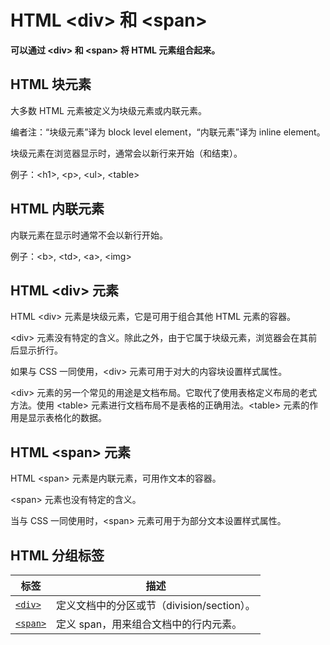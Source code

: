 
# HTML &lt;div&gt; 和 &lt;span&gt;




**可以通过 &lt;div&gt; 和 &lt;span&gt; 将 HTML 元素组合起来。**

## HTML 块元素

大多数 HTML 元素被定义为块级元素或内联元素。

编者注：“块级元素”译为 block level element，“内联元素”译为 inline element。

块级元素在浏览器显示时，通常会以新行来开始（和结束）。

例子：&lt;h1&gt;, &lt;p&gt;, &lt;ul&gt;, &lt;table&gt;

## HTML 内联元素

内联元素在显示时通常不会以新行开始。

例子：&lt;b&gt;, &lt;td&gt;, &lt;a&gt;, &lt;img&gt;

## HTML &lt;div&gt; 元素

HTML &lt;div&gt; 元素是块级元素，它是可用于组合其他 HTML 元素的容器。

&lt;div&gt; 元素没有特定的含义。除此之外，由于它属于块级元素，浏览器会在其前后显示折行。

如果与 CSS 一同使用，&lt;div&gt; 元素可用于对大的内容块设置样式属性。

&lt;div&gt; 元素的另一个常见的用途是文档布局。它取代了使用表格定义布局的老式方法。使用 &lt;table&gt; 元素进行文档布局不是表格的正确用法。&lt;table&gt; 元素的作用是显示表格化的数据。

## HTML &lt;span&gt; 元素

HTML &lt;span&gt; 元素是内联元素，可用作文本的容器。

&lt;span&gt; 元素也没有特定的含义。

当与 CSS 一同使用时，&lt;span&gt; 元素可用于为部分文本设置样式属性。

## HTML 分组标签

| 标签 | 描述 |
| --- | --- |
| [`<div>`](/tags/tag_div.asp "HTML <div> 标签") | 定义文档中的分区或节（division/section）。 |
| [`<span>`](/tags/tag_span.asp "HTML <span> 标签") | 定义 span，用来组合文档中的行内元素。 |





